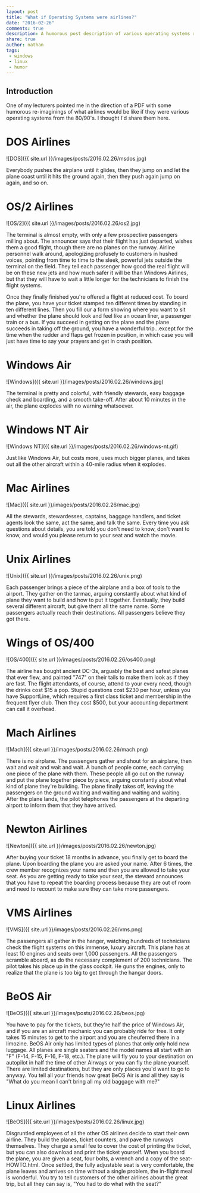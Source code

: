 ```yaml
---
layout: post
title: "What if Operating Systems were airlines?"
date: "2016-02-26"
comments: true
description: A humorous post description of various operating systems re-imagined as if they were airlines
share: true
author: nathan
tags:
 - windows
 - linux
 - humor
---
```


## Introduction

One of my lecturers pointed me in the direction of a PDF with some humorous re-imaginings of what airlines would be like if they were various operating systems from the 80/90's. I thought I'd share them here.

DOS Airlines
======

![DOS]({{ site.url }}/images/posts/2016.02.26/msdos.jpg)

Everybody pushes the airplane until it glides, then they jump on and let the plane coast until it hits the ground again, then they push again jump on again, and so on.

OS/2 Airlines
======

![OS/2]({{ site.url }}/images/posts/2016.02.26/os2.jpg)

The terminal is almost empty, with only a few prospective passengers milling about. The announcer says that their flight has just departed, wishes them a good flight, though there are no planes on the runway. Airline personnel walk around, apologizing profusely to customers in hushed voices, pointing from time to time to the sleek, powerful jets outside the terminal on the field. They tell each passenger how good the real flight will be on these new jets and how much safer it will be than Windows Airlines, but that they will have to wait a little longer for the technicians to finish the flight systems.

Once they finally finished you're offered a flight at reduced cost.  To board the plane, you have your ticket stamped ten different times by standing in ten different lines. Then you fill our a form showing where you want to sit and whether the plane should look and feel like an ocean liner, a passenger train or a bus. If you succeed in getting on the plane and the plane succeeds in taking off the ground, you have a wonderful trip...except for the time when the rudder and flaps get frozen in position, in which case you will just have time to say your prayers and get in crash position.

Windows Air
======

![Windows]({{ site.url }}/images/posts/2016.02.26/windows.jpg)

The terminal is pretty and colorful, with friendly stewards, easy baggage check and boarding, and a smooth take-off.  After about 10 minutes in the air, the plane explodes with no warning whatsoever.

Windows NT Air
======

![Windows NT]({{ site.url }}/images/posts/2016.02.26/windows-nt.gif)

Just like Windows Air, but costs more, uses much bigger planes, and takes out all the other aircraft within a 40-mile radius when it explodes.

Mac Airlines
======

![Mac]({{ site.url }}/images/posts/2016.02.26/mac.jpg)

All the stewards, stewardesses, captains, baggage handlers, and ticket agents look the same, act the same, and talk the same. Every time you ask questions about details, you are told you don't need to know, don't want to know, and would you please return to your seat and watch the movie.

Unix Airlines
======

![Unix]({{ site.url }}/images/posts/2016.02.26/unix.png)

Each passenger brings a piece of the airplane and a box of tools to the airport. They gather on the tarmac, arguing constantly about what kind of plane they want to build and how to put it together. Eventually, they build several different aircraft, but give them all the same name. Some passengers actually reach their destinations. All passengers believe they got there.

Wings of OS/400
======

![OS/400]({{ site.url }}/images/posts/2016.02.26/os400.png)

The airline has bought ancient DC-3s, arguably the best and safest planes that ever flew, and painted "747" on their tails to make them look as if they are fast. The flight attendants, of course, attend to your every need, though the drinks cost $15 a pop. Stupid questions cost $230 per hour, unless you have SupportLine, which requires a first class ticket and membership in the frequent flyer club. Then they cost $500, but your accounting department can call it overhead.

Mach Airlines
======

![Mach]({{ site.url }}/images/posts/2016.02.26/mach.png)

There is no airplane. The passengers gather and shout for an airplane, then wait and wait and wait and wait. A bunch of people come, each carrying one piece of the plane with them. These people all go out on the runway and put the plane together piece by piece, arguing constantly about what kind of plane they're building. The plane finally takes off, leaving the passengers on the ground waiting and waiting and waiting and waiting. After the plane lands, the pilot telephones the passengers at the departing airport to inform them that they have arrived.

Newton Airlines
======

![Newton]({{ site.url }}/images/posts/2016.02.26/newton.jpg)

After buying your ticket 18 months in advance, you finally get to board the plane. Upon boarding the plane you are asked your name. After 6 times, the crew member recognizes your name and then you are allowed to take your seat. As you are getting ready to take your seat, the steward announces that you have to repeat the boarding process because they are out of room and need to recount to make sure they can take more passengers.

VMS Airlines
======

![VMS]({{ site.url }}/images/posts/2016.02.26/vms.png)

The passengers all gather in the hanger, watching hundreds of technicians check the flight systems on this immense, luxury aircraft. This plane has at least 10 engines and seats over 1,000 passengers. All the passengers scramble aboard, as do the necessary complement of 200 technicians. The pilot takes his place up in the glass cockpit. He guns the engines, only to realize that the plane is too big to get through the hangar doors.

BeOS Air
======

![BeOS]({{ site.url }}/images/posts/2016.02.26/beos.jpg)

You have to pay for the tickets, but they're half the price of Windows Air, and if you are an aircraft mechanic you can probably ride for free. It only takes 15 minutes to get to the airport and you are cheuferred there in a limozine. BeOS Air only has limited types of planes that only only hold new luggage. All planes are single seaters and the model names all start with an "F" (F-14, F-15, F-16, F-18, etc.). The plane will fly you to your destination on autopilot in half the time of other Airways or you can fly the plane yourself. There are limited destinations, but they are only places you'd want to go to anyway. You tell all your friends how great BeOS Air is and all they say is "What do you mean I can't bring all my old baggage with me?"

Linux Airlines
======

![BeOS]({{ site.url }}/images/posts/2016.02.26/linux.jpg)

Disgruntled employees of all the other OS airlines decide to start their own airline. They build the planes, ticket counters, and pave the runways themselves. They charge a small fee to cover the cost of printing the ticket, but you can also download and print the ticket yourself. When you board the plane, you are given a seat, four bolts, a wrench and a copy of the seat-HOWTO.html. Once settled, the fully adjustable seat is very comfortable, the plane leaves and arrives on time without a single problem, the in-flight meal is wonderful. You try to tell customers of the other airlines about the great trip, but all they can say is, "You had to do what with the seat?"
